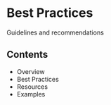 # Best Practices

Guidelines and recommendations

## Contents
- Overview
- Best Practices
- Resources
- Examples
